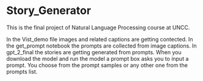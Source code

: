# Story_Generator
This is the final project of Natural Language Processing course at UNCC. 

In the Vist_demo file images and related captions are getting contected. 
In the get_prompt notebook the prompts are collected from image captions.
In gpt_2_final the stories are getting generated from prompts. When you download the model and run the model a prompt box asks you to input a prompt. You choose from the prompt samples or any other one from the prompts list. 
